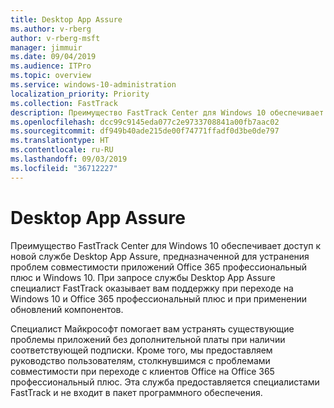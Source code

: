 ```yaml
---
title: Desktop App Assure
ms.author: v-rberg
author: v-rberg-msft
manager: jimmuir
ms.date: 09/04/2019
ms.audience: ITPro
ms.topic: overview
ms.service: windows-10-administration
localization_priority: Priority
ms.collection: FastTrack
description: Преимущество FastTrack Center для Windows 10 обеспечивает доступ к службе Desktop App Assure, предназначенной для устранения проблем совместимости приложений Office 365 профессиональный плюс и Windows 10.
ms.openlocfilehash: dcc99c9145eda077c2e9733708841a00fb7aac02
ms.sourcegitcommit: df949b40ade215de00f74771ffadf0d3be0de797
ms.translationtype: HT
ms.contentlocale: ru-RU
ms.lasthandoff: 09/03/2019
ms.locfileid: "36712227"
---
```

# <a name="desktop-app-assure"></a>Desktop App Assure

Преимущество FastTrack Center для Windows 10 обеспечивает доступ к новой службе Desktop App Assure, предназначенной для устранения проблем совместимости приложений Office 365 профессиональный плюс и Windows 10. При запросе службы Desktop App Assure специалист FastTrack оказывает вам поддержку при переходе на Windows 10 и Office 365 профессиональный плюс и при применении обновлений компонентов. 

Специалист Майкрософт помогает вам устранять существующие проблемы приложений без дополнительной платы при наличии соответствующей подписки. Кроме того, мы предоставляем руководство пользователям, столкнувшимся с проблемами совместимости при переходе с клиентов Office на Office 365 профессиональный плюс. Эта служба предоставляется специалистами FastTrack и не входит в пакет программного обеспечения.

  

    

 
